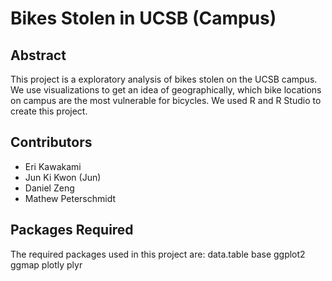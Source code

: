 # Bikes Stolen in UCSB (Campus)

## Abstract
This project is a exploratory analysis of bikes stolen on the UCSB campus. We use visualizations to get an idea of geographically, which bike locations on campus are the most vulnerable for bicycles. We used R and R Studio to create this project. 

## Contributors
+ Eri Kawakami
+ Jun Ki Kwon (Jun)
+ Daniel Zeng
+ Mathew Peterschmidt

## Packages Required 
The required packages used in this project are: 
	data.table
	base
	ggplot2
	ggmap
	plotly
	plyr



